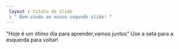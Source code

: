 ```yaml
---
 layout : título do slide
 : " Bem-vindo ao nosso segundo slide! "
---
```

"Hoje é um ótimo dia para aprender,vamos juntos"
Use a seta para a esquerda para voltar!
